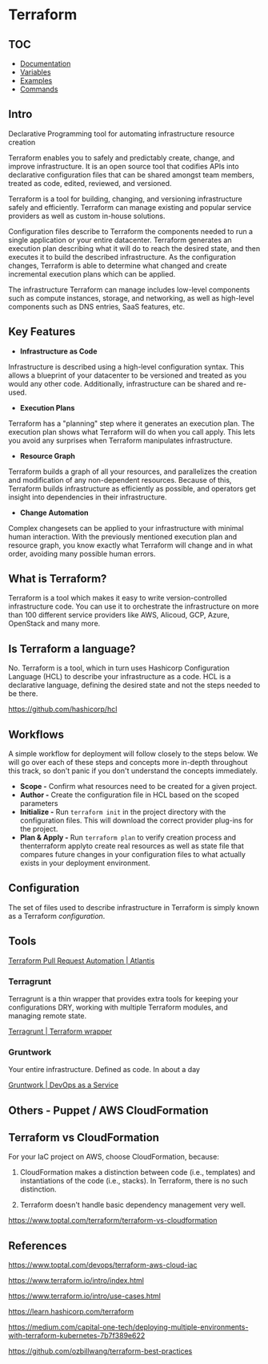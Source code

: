 # Terraform

## TOC

- [Documentation](terraform/documentation)
- [Variables](terraform/variables)
- [Examples](terraform/examples)
- [Commands](terraform/commands)

## Intro

Declarative Programming tool for automating infrastructure resource creation

Terraform enables you to safely and predictably create, change, and improve infrastructure. It is an open source tool that codifies APIs into declarative configuration files that can be shared amongst team members, treated as code, edited, reviewed, and versioned.

Terraform is a tool for building, changing, and versioning infrastructure safely and efficiently. Terraform can manage existing and popular service providers as well as custom in-house solutions.

Configuration files describe to Terraform the components needed to run a single application or your entire datacenter. Terraform generates an execution plan describing what it will do to reach the desired state, and then executes it to build the described infrastructure. As the configuration changes, Terraform is able to determine what changed and create incremental execution plans which can be applied.

The infrastructure Terraform can manage includes low-level components such as compute instances, storage, and networking, as well as high-level components such as DNS entries, SaaS features, etc.

## Key Features

- **Infrastructure as Code**

Infrastructure is described using a high-level configuration syntax. This allows a blueprint of your datacenter to be versioned and treated as you would any other code. Additionally, infrastructure can be shared and re-used.

- **Execution Plans**

Terraform has a "planning" step where it generates an execution plan. The execution plan shows what Terraform will do when you call apply. This lets you avoid any surprises when Terraform manipulates infrastructure.

- **Resource Graph**

Terraform builds a graph of all your resources, and parallelizes the creation and modification of any non-dependent resources. Because of this, Terraform builds infrastructure as efficiently as possible, and operators get insight into dependencies in their infrastructure.

- **Change Automation**

Complex changesets can be applied to your infrastructure with minimal human interaction. With the previously mentioned execution plan and resource graph, you know exactly what Terraform will change and in what order, avoiding many possible human errors.

## What is Terraform?

Terraform is a tool which makes it easy to write version-controlled infrastructure code. You can use it to orchestrate the infrastructure on more than 100 different service providers like AWS, Alicoud, GCP, Azure, OpenStack and many more.

## Is Terraform a language?

No. Terraform is a tool, which in turn uses Hashicorp Configuration Language (HCL) to describe your infrastructure as a code. HCL is a declarative language, defining the desired state and not the steps needed to be there.

<https://github.com/hashicorp/hcl>

## Workflows

A simple workflow for deployment will follow closely to the steps below. We will go over each of these steps and concepts more in-depth throughout this track, so don't panic if you don't understand the concepts immediately.

- **Scope -** Confirm what resources need to be created for a given project.
- **Author -** Create the configuration file in HCL based on the scoped parameters
- **Initialize -** Run `terraform init` in the project directory with the configuration files. This will download the correct provider plug-ins for the project.
- **Plan & Apply -** Run `terraform plan` to verify creation process and thenterraform applyto create real resources as well as state file that compares future changes in your configuration files to what actually exists in your deployment environment.

## Configuration

The set of files used to describe infrastructure in Terraform is simply known as a Terraform *configuration*.

## Tools

[Terraform Pull Request Automation | Atlantis](https://www.runatlantis.io/)

### Terragrunt

Terragrunt is a thin wrapper that provides extra tools for keeping your configurations DRY, working with multiple Terraform modules, and managing remote state.

[Terragrunt | Terraform wrapper](https://terragrunt.gruntwork.io/)

### Gruntwork

Your entire infrastructure. Defined as code. In about a day

[Gruntwork | DevOps as a Service](https://gruntwork.io/)

## Others - Puppet / AWS CloudFormation

## Terraform vs CloudFormation

For your IaC project on AWS, choose CloudFormation, because:

1. CloudFormation makes a distinction between code (i.e., templates) and instantiations of the code (i.e., stacks). In Terraform, there is no such distinction.

2. Terraform doesn't handle basic dependency management very well.

<https://www.toptal.com/terraform/terraform-vs-cloudformation>

## References

<https://www.toptal.com/devops/terraform-aws-cloud-iac>

<https://www.terraform.io/intro/index.html>

<https://www.terraform.io/intro/use-cases.html>

<https://learn.hashicorp.com/terraform>

<https://medium.com/capital-one-tech/deploying-multiple-environments-with-terraform-kubernetes-7b7f389e622>

<https://github.com/ozbillwang/terraform-best-practices>
